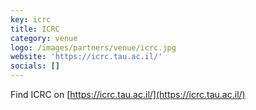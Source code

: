 ```yaml
---
key: icrc
title: ICRC
category: venue
logo: /images/partners/venue/icrc.jpg
website: 'https://icrc.tau.ac.il/'
socials: []
---
```


Find ICRC on [https://icrc.tau.ac.il/](https://icrc.tau.ac.il/)
